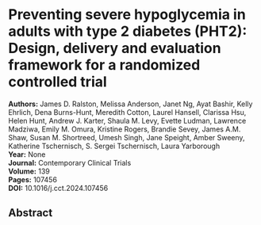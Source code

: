 # Preventing severe hypoglycemia in adults with type 2 diabetes (PHT2): Design, delivery and evaluation framework for a randomized controlled trial

**Authors:** James D. Ralston, Melissa Anderson, Janet Ng, Ayat Bashir, Kelly Ehrlich, Dena Burns-Hunt, Meredith Cotton, Laurel Hansell, Clarissa Hsu, Helen Hunt, Andrew J. Karter, Shaula M. Levy, Evette Ludman, Lawrence Madziwa, Emily M. Omura, Kristine Rogers, Brandie Sevey, James A.M. Shaw, Susan M. Shortreed, Umesh Singh, Jane Speight, Amber Sweeny, Katherine Tschernisch, S. Sergei Tschernisch, Laura Yarborough  
**Year:** None  
**Journal:** Contemporary Clinical Trials  
**Volume:** 139  
**Pages:** 107456  
**DOI:** 10.1016/j.cct.2024.107456  

## Abstract


